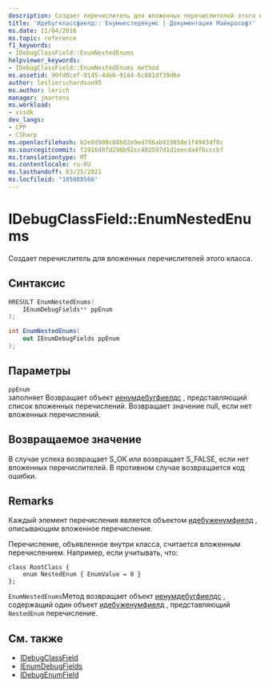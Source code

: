 ```yaml
---
description: Создает перечислитель для вложенных перечислителей этого класса.
title: 'Идебугклассфиелд:: Енумнестеденумс | Документация Майкрософт'
ms.date: 11/04/2016
ms.topic: reference
f1_keywords:
- IDebugClassField::EnumNestedEnums
helpviewer_keywords:
- IDebugClassField::EnumNestedEnums method
ms.assetid: 90fd0cef-9145-4de6-91d4-6c881df39d6e
author: leslierichardson95
ms.author: lerich
manager: jmartens
ms.workload:
- vssdk
dev_langs:
- CPP
- CSharp
ms.openlocfilehash: b2e0d908c88b82e9ed706ab919050e1f4943df0c
ms.sourcegitcommit: f2916d8fd296b92cc402597d1d1eecda4f6cccbf
ms.translationtype: MT
ms.contentlocale: ru-RU
ms.lasthandoff: 03/25/2021
ms.locfileid: "105088566"
---
```

# <a name="idebugclassfieldenumnestedenums"></a>IDebugClassField::EnumNestedEnums
Создает перечислитель для вложенных перечислителей этого класса.

## <a name="syntax"></a>Синтаксис

```cpp
HRESULT EnumNestedEnums(
    IEnumDebugFields** ppEnum
);
```

```csharp
int EnumNestedEnums(
    out IEnumDebugFields ppEnum
);
```

## <a name="parameters"></a>Параметры
`ppEnum`\
заполняет Возвращает объект [иенумдебугфиелдс](../../../extensibility/debugger/reference/ienumdebugfields.md) , представляющий список вложенных перечислений. Возвращает значение null, если нет вложенных перечислений.

## <a name="return-value"></a>Возвращаемое значение
В случае успеха возвращает S_OK или возвращает S_FALSE, если нет вложенных перечислителей. В противном случае возвращается код ошибки.

## <a name="remarks"></a>Remarks
Каждый элемент перечисления является объектом [идебуженумфиелд](../../../extensibility/debugger/reference/idebugenumfield.md) , описывающим вложенное перечисление.

Перечисление, объявленное внутри класса, считается вложенным перечислением. Например, если учитывать, что:

```
class RootClass {
    enum NestedEnum { EnumValue = 0 }
};
```

`EnumNestedEnums`Метод возвращает объект [иенумдебугфиелдс](../../../extensibility/debugger/reference/ienumdebugfields.md) , содержащий один объект [идебуженумфиелд](../../../extensibility/debugger/reference/idebugenumfield.md) , представляющий `NestedEnum` перечисление.

## <a name="see-also"></a>См. также
- [IDebugClassField](../../../extensibility/debugger/reference/idebugclassfield.md)
- [IEnumDebugFields](../../../extensibility/debugger/reference/ienumdebugfields.md)
- [IDebugEnumField](../../../extensibility/debugger/reference/idebugenumfield.md)
